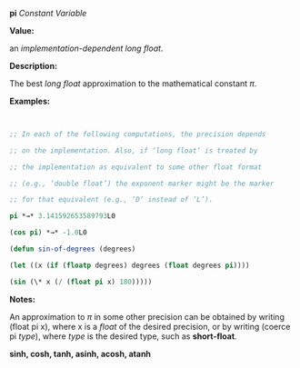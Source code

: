 **pi** *Constant Variable* 



**Value:** 



an *implementation-dependent long float*. 



**Description:** 



The best *long float* approximation to the mathematical constant *π*. 



**Examples:**
```lisp
 

;; In each of the following computations, the precision depends 

;; on the implementation. Also, if ‘long float’ is treated by 

;; the implementation as equivalent to some other float format 

;; (e.g., ‘double float’) the exponent marker might be the marker 

;; for that equivalent (e.g., ‘D’ instead of ‘L’). 

pi *→* 3.141592653589793L0 

(cos pi) *→* -1.0L0 

(defun sin-of-degrees (degrees) 

(let ((x (if (floatp degrees) degrees (float degrees pi)))) 

(sin (\* x (/ (float pi x) 180))))) 


```
**Notes:** 



An approximation to *π* in some other precision can be obtained by writing (float pi x), where x is a *float* of the desired precision, or by writing (coerce pi *type*), where *type* is the desired type, such as **short-float**. 







 



 



**sinh, cosh, tanh, asinh, acosh, atanh** 




